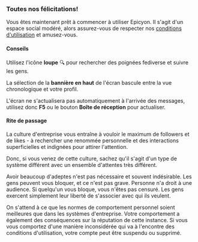### Toutes nos félicitations!
Vous êtes maintenant prêt à commencer à utiliser Epicyon. Il s'agit d'un espace social modéré, alors assurez-vous de respecter nos [conditions d'utilisation](/terms) et amusez-vous.

#### Conseils
Utilisez l'icône **loupe** 🔍 pour rechercher des poignées fediverse et suivre les gens.

La sélection de la **bannière en haut** de l'écran bascule entre la vue chronologique et votre profil.

L'écran ne s'actualisera pas automatiquement à l'arrivée des messages, utilisez donc **F5** ou le bouton **Boîte de réception** pour actualiser.

#### Rite de passage
La culture d'entreprise vous entraîne à vouloir le maximum de followers et de likes - à rechercher une renommée personnelle et des interactions superficielles et indignées pour attirer l'attention.

Donc, si vous venez de cette culture, sachez qu'il s'agit d'un type de système différent avec un ensemble d'attentes très différent.

Avoir beaucoup d'adeptes n'est pas nécessaire et souvent indésirable. Les gens peuvent vous bloquer, et ce n'est pas grave. Personne n'a droit à une audience. Si quelqu'un vous bloque, vous n'êtes pas censuré. Les gens exercent simplement leur liberté de s'associer avec qui ils veulent.

On s'attend à ce que les normes de comportement personnel soient meilleures que dans les systèmes d'entreprise. Votre comportement a également des conséquences sur la réputation de cette instance. Si vous vous comportez d'une manière inconsidérée qui va à l'encontre des conditions d'utilisation, votre compte peut être suspendu ou supprimé.
